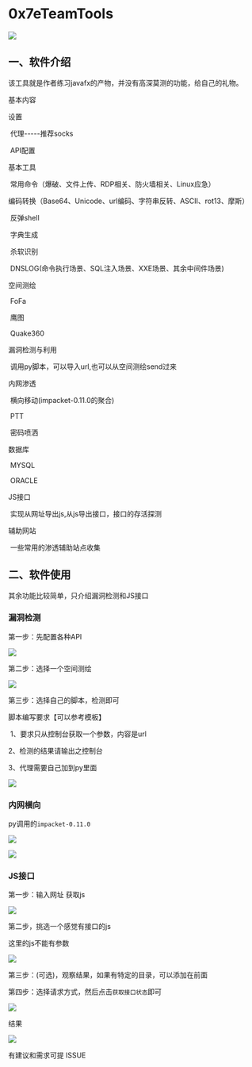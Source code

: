 

# 0x7eTeamTools

![](./images/index_PAGE.png)



## 一、软件介绍

该工具就是作者练习javafx的产物，并没有高深莫测的功能，给自己的礼物。

基本内容

设置 

​			代理-----推荐socks

​			API配置

基本工具

​			常用命令（爆破、文件上传、RDP相关、防火墙相关、Linux应急）

​			编码转换（Base64、Unicode、url编码、字符串反转、ASCII、rot13、摩斯）

​			反弹shell

​			字典生成

​			杀软识别

​			 DNSLOG(命令执行场景、SQL注入场景、XXE场景、其余中间件场景)

空间测绘

​			FoFa

​			鹰图

​			Quake360

漏洞检测与利用

​			调用py脚本，可以导入url,也可以从空间测绘send过来

内网渗透

​			横向移动(impacket-0.11.0的聚合)

​			PTT

​          密码喷洒

数据库

​			MYSQL

​          ORACLE

JS接口

​			实现从网址导出js,从js导出接口，接口的存活探测

辅助网站

​			一些常用的渗透辅助站点收集



## 二、软件使用

其余功能比较简单，只介绍漏洞检测和JS接口

### 漏洞检测

第一步：先配置各种API

![](images\seeting.png)

第二步：选择一个空间测绘

![](images\poc-1.png)

第三步：选择自己的脚本，检测即可

脚本编写要求【可以参考模板】

​	1、要求只从控制台获取一个参数，内容是url

   2、检测的结果请输出之控制台

   3、代理需要自己加到py里面


![](images\poc-2.png)



### 内网横向

py调用的`impacket-0.11.0`

![](images/wmiexec.png)

![](images/smbexec.png)

### JS接口

第一步：输入网址 获取js

![](images/js-1.png)

第二步，挑选一个感觉有接口的js

这里的js不能有参数

![](images/js-2.png)

第三步：(可选)，观察结果，如果有特定的目录，可以添加在前面

第四步：选择请求方式，然后点击`获取接口状态`即可

![](images/js-3.png)

结果

![](images/js-4.png)

有建议和需求可提 ISSUE 
